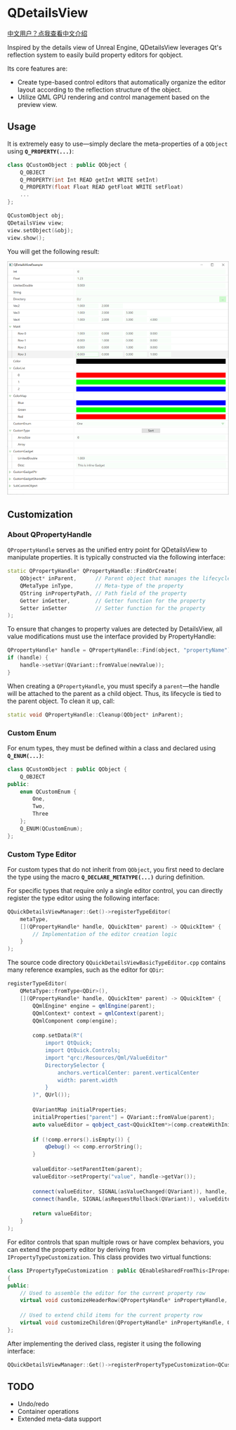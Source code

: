 # QDetailsView

[中文用户？点我查看中文介绍](README_zh.md)

Inspired by the details view of Unreal Engine, QDetailsView leverages Qt's reflection system to easily build property editors for qobject.

Its core features are:

- Create type-based control editors that automatically organize the editor layout according to the reflection structure of the object.
- Utilize QML GPU rendering and control management based on the preview view.

## Usage

It is extremely easy to use—simply declare the meta-properties of a `QObject` using **`Q_PROPERTY(...)`**:

```c++
class QCustomObject : public QObject {
    Q_OBJECT
    Q_PROPERTY(int Int READ getInt WRITE setInt)
    Q_PROPERTY(float Float READ getFloat WRITE setFloat)   
    ...
};
```

```c++
QCustomObject obj;
QDetailsView view;
view.setObject(&obj);
view.show();
```

You will get the following result:

![image-20250826114654194](Resources/image-20250826114654194.png)

## Customization

### About QPropertyHandle

`QPropertyHandle` serves as the unified entry point for QDetailsView to manipulate properties. It is typically constructed via the following interface:

```c++
static QPropertyHandle* QPropertyHandle::FindOrCreate(
    QObject* inParent,      // Parent object that manages the lifecycle of the PropertyHandle
    QMetaType inType,       // Meta-type of the property
    QString inPropertyPath, // Path field of the property
    Getter inGetter,        // Getter function for the property
    Setter inSetter         // Setter function for the property
); 		
```

To ensure that changes to property values are detected by DetailsView, all value modifications must use the interface provided by PropertyHandle:

```c++
QPropertyHandle* handle = QPropertyHandle::Find(object, "propertyName");
if (handle) {
    handle->setVar(QVariant::fromValue(newValue));
}
```

When creating a `QPropertyHandle`, you must specify a `parent`—the handle will be attached to the parent as a child object. Thus, its lifecycle is tied to the parent object. To clean it up, call:

```c++
static void QPropertyHandle::Cleanup(QObject* inParent);
```

### Custom Enum

For enum types, they must be defined within a class and declared using **`Q_ENUM(...)`**:

```c++
class QCustomObject : public QObject {
    Q_OBJECT
public:
    enum QCustomEnum {
        One,
        Two,
        Three
    };
    Q_ENUM(QCustomEnum);
};
```

### Custom Type Editor

For custom types that do not inherit from `QObject`, you first need to declare the type using the macro **`Q_DECLARE_METATYPE(...)`** during definition.

For specific types that require only a single editor control, you can directly register the type editor using the following interface:

```c++
QQuickDetailsViewManager::Get()->registerTypeEditor(
    metaType,
    [](QPropertyHandle* handle, QQuickItem* parent) -> QQuickItem* {
        // Implementation of the editor creation logic
    }
);
```

The source code directory `QQuickDetailsViewBasicTypeEditor.cpp` contains many reference examples, such as the editor for `QDir`:

```c++
registerTypeEditor(
    QMetaType::fromType<QDir>(), 
    [](QPropertyHandle* handle, QQuickItem* parent) -> QQuickItem* {
        QQmlEngine* engine = qmlEngine(parent);
        QQmlContext* context = qmlContext(parent);
        QQmlComponent comp(engine);
        
        comp.setData(R"(
            import QtQuick;
            import QtQuick.Controls;
            import "qrc:/Resources/Qml/ValueEditor"
            DirectorySelector {
                anchors.verticalCenter: parent.verticalCenter
                width: parent.width
            }
        )", QUrl());
        
        QVariantMap initialProperties;
        initialProperties["parent"] = QVariant::fromValue(parent);
        auto valueEditor = qobject_cast<QQuickItem*>(comp.createWithInitialProperties(initialProperties, context));
        
        if (!comp.errors().isEmpty()) {
            qDebug() << comp.errorString();
        }
        
        valueEditor->setParentItem(parent);
        valueEditor->setProperty("value", handle->getVar());
        
        connect(valueEditor, SIGNAL(asValueChanged(QVariant)), handle, SLOT(setVar(QVariant)));		
        connect(handle, SIGNAL(asRequestRollback(QVariant)), valueEditor, SLOT(setValue(QVariant)));
        
        return valueEditor;
    }
);
```

For editor controls that span multiple rows or have complex behaviors, you can extend the property editor by deriving from `IPropertyTypeCustomization`. This class provides two virtual functions:

```c++
class IPropertyTypeCustomization : public QEnableSharedFromThis<IPropertyTypeCustomization>
{
public:
    // Used to assemble the editor for the current property row
    virtual void customizeHeaderRow(QPropertyHandle* inPropertyHandle, QQuickDetailsViewRowBuilder* inBuilder);
    
    // Used to extend child items for the current property row
    virtual void customizeChildren(QPropertyHandle* inPropertyHandle, QQuickDetailsViewLayoutBuilder* inBuilder);
};
```

After implementing the derived class, register it using the following interface:

```c++
QQuickDetailsViewManager::Get()->registerPropertyTypeCustomization<QCustomType, PropertyTypeCustomization_CustomType>();
```

## TODO

- Undo/redo 
- Container operations
- Extended meta-data support
